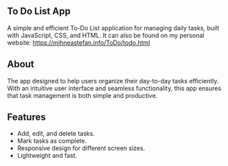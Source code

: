 ## To Do List App

A simple and efficient To-Do List application for managing daily tasks, built with JavaScript, CSS, and HTML.
It can also be found on my personal website: https://mihneastefan.info/ToDo/todo.html

## About

The app designed to help users organize their day-to-day tasks efficiently. With an intuitive user interface and seamless functionality, this app ensures that task management is both simple and productive.

## Features

- Add, edit, and delete tasks.
- Mark tasks as complete.
- Responsive design for different screen sizes.
- Lightweight and fast.
